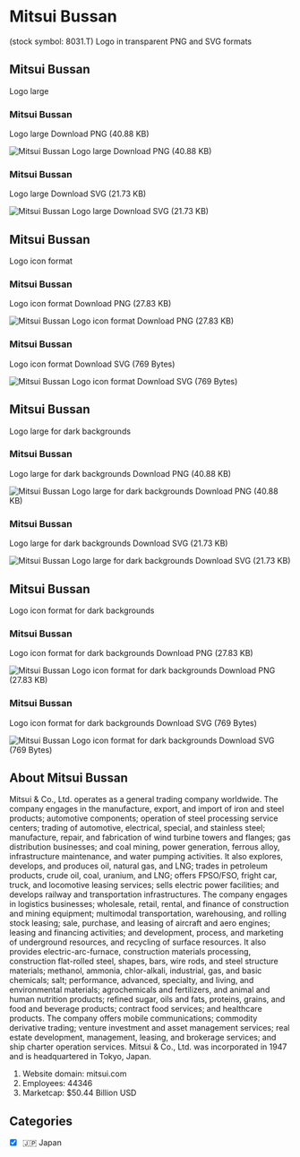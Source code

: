# Mitsui Bussan
 (stock symbol: 8031.T) Logo in transparent PNG and SVG formats

## Mitsui Bussan
 Logo large

### Mitsui Bussan
 Logo large Download PNG (40.88 KB)

![Mitsui Bussan
 Logo large Download PNG (40.88 KB)](/img/orig/8031.T_BIG-8713a6f9.png)

### Mitsui Bussan
 Logo large Download SVG (21.73 KB)

![Mitsui Bussan
 Logo large Download SVG (21.73 KB)](/img/orig/8031.T_BIG-ae0868a5.svg)

## Mitsui Bussan
 Logo icon format

### Mitsui Bussan
 Logo icon format Download PNG (27.83 KB)

![Mitsui Bussan
 Logo icon format Download PNG (27.83 KB)](/img/orig/8031.T-2205c880.png)

### Mitsui Bussan
 Logo icon format Download SVG (769 Bytes)

![Mitsui Bussan
 Logo icon format Download SVG (769 Bytes)](/img/orig/8031.T-fbf30916.svg)

## Mitsui Bussan
 Logo large for dark backgrounds

### Mitsui Bussan
 Logo large for dark backgrounds Download PNG (40.88 KB)

![Mitsui Bussan
 Logo large for dark backgrounds Download PNG (40.88 KB)](/img/orig/8031.T_BIG.D-954e9991.png)

### Mitsui Bussan
 Logo large for dark backgrounds Download SVG (21.73 KB)

![Mitsui Bussan
 Logo large for dark backgrounds Download SVG (21.73 KB)](/img/orig/8031.T_BIG.D-88347dc9.svg)

## Mitsui Bussan
 Logo icon format for dark backgrounds

### Mitsui Bussan
 Logo icon format for dark backgrounds Download PNG (27.83 KB)

![Mitsui Bussan
 Logo icon format for dark backgrounds Download PNG (27.83 KB)](/img/orig/8031.T.D-1177b3f6.png)

### Mitsui Bussan
 Logo icon format for dark backgrounds Download SVG (769 Bytes)

![Mitsui Bussan
 Logo icon format for dark backgrounds Download SVG (769 Bytes)](/img/orig/8031.T.D-02d29645.svg)

## About Mitsui Bussan


Mitsui & Co., Ltd. operates as a general trading company worldwide. The company engages in the manufacture, export, and import of iron and steel products; automotive components; operation of steel processing service centers; trading of automotive, electrical, special, and stainless steel; manufacture, repair, and fabrication of wind turbine towers and flanges; gas distribution businesses; and coal mining, power generation, ferrous alloy, infrastructure maintenance, and water pumping activities. It also explores, develops, and produces oil, natural gas, and LNG; trades in petroleum products, crude oil, coal, uranium, and LNG; offers FPSO/FSO, fright car, truck, and locomotive leasing services; sells electric power facilities; and develops railway and transportation infrastructures. The company engages in logistics businesses; wholesale, retail, rental, and finance of construction and mining equipment; multimodal transportation, warehousing, and rolling stock leasing; sale, purchase, and leasing of aircraft and aero engines; leasing and financing activities; and development, process, and marketing of underground resources, and recycling of surface resources. It also provides electric-arc-furnace, construction materials processing, construction flat-rolled steel, shapes, bars, wire rods, and steel structure materials; methanol, ammonia, chlor-alkali, industrial, gas, and basic chemicals; salt; performance, advanced, specialty, and living, and environmental materials; agrochemicals and fertilizers, and animal and human nutrition products; refined sugar, oils and fats, proteins, grains, and food and beverage products; contract food services; and healthcare products. The company offers mobile communications; commodity derivative trading; venture investment and asset management services; real estate development, management, leasing, and brokerage services; and ship charter operation services. Mitsui & Co., Ltd. was incorporated in 1947 and is headquartered in Tokyo, Japan.

1. Website domain: mitsui.com
2. Employees: 44346
3. Marketcap: $50.44 Billion USD


## Categories
- [x] 🇯🇵 Japan
